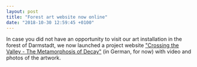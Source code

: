 ```yaml
---
layout: post
title: "Forest art website now online"
date: "2018-10-30 12:59:45 +0100"
---
```


In case you did not have an opportunity to visit our art installation in the forest of Darmstadt, we now launched a project website ["Crossing the Valley - The Metamorphosis of Decay"](http://fdschneider.de/crossingthevalley/) (in German, for now) with video and photos of the artwork.  
